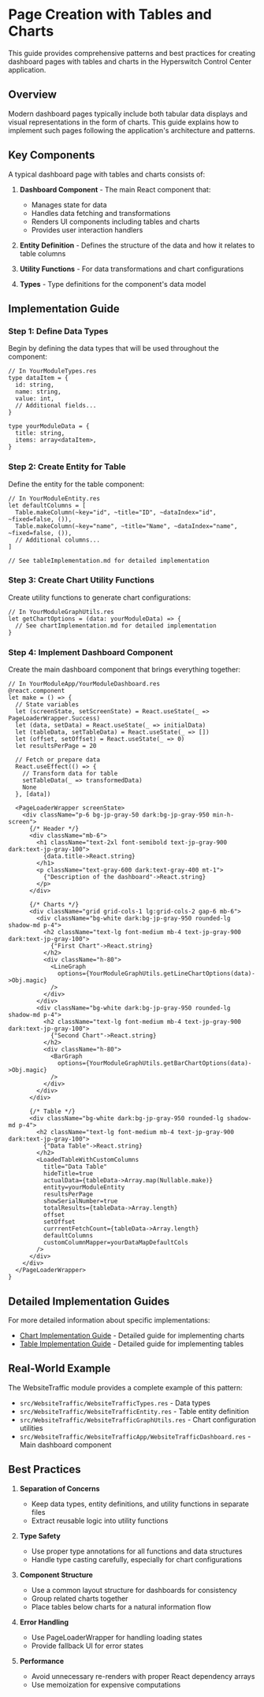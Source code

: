 # Page Creation with Tables and Charts

This guide provides comprehensive patterns and best practices for creating dashboard pages with tables and charts in the Hyperswitch Control Center application.

## Overview

Modern dashboard pages typically include both tabular data displays and visual representations in the form of charts. This guide explains how to implement such pages following the application's architecture and patterns.

## Key Components

A typical dashboard page with tables and charts consists of:

1. **Dashboard Component** - The main React component that:
   - Manages state for data
   - Handles data fetching and transformations
   - Renders UI components including tables and charts
   - Provides user interaction handlers

2. **Entity Definition** - Defines the structure of the data and how it relates to table columns

3. **Utility Functions** - For data transformations and chart configurations

4. **Types** - Type definitions for the component's data model

## Implementation Guide

### Step 1: Define Data Types

Begin by defining the data types that will be used throughout the component:

```rescript
// In YourModuleTypes.res
type dataItem = {
  id: string,
  name: string,
  value: int,
  // Additional fields...
}

type yourModuleData = {
  title: string,
  items: array<dataItem>,
}
```

### Step 2: Create Entity for Table

Define the entity for the table component:

```rescript
// In YourModuleEntity.res
let defaultColumns = [
  Table.makeColumn(~key="id", ~title="ID", ~dataIndex="id", ~fixed=false, ()),
  Table.makeColumn(~key="name", ~title="Name", ~dataIndex="name", ~fixed=false, ()),
  // Additional columns...
]

// See tableImplementation.md for detailed implementation
```

### Step 3: Create Chart Utility Functions

Create utility functions to generate chart configurations:

```rescript
// In YourModuleGraphUtils.res
let getChartOptions = (data: yourModuleData) => {
  // See chartImplementation.md for detailed implementation
}
```

### Step 4: Implement Dashboard Component

Create the main dashboard component that brings everything together:

```rescript
// In YourModuleApp/YourModuleDashboard.res
@react.component
let make = () => {
  // State variables
  let (screenState, setScreenState) = React.useState(_ => PageLoaderWrapper.Success)
  let (data, setData) = React.useState(_ => initialData)
  let (tableData, setTableData) = React.useState(_ => [])
  let (offset, setOffset) = React.useState(_ => 0)
  let resultsPerPage = 20

  // Fetch or prepare data
  React.useEffect(() => {
    // Transform data for table
    setTableData(_ => transformedData)
    None
  }, [data])

  <PageLoaderWrapper screenState>
    <div className="p-6 bg-jp-gray-50 dark:bg-jp-gray-950 min-h-screen">
      {/* Header */}
      <div className="mb-6">
        <h1 className="text-2xl font-semibold text-jp-gray-900 dark:text-jp-gray-100">
          {data.title->React.string}
        </h1>
        <p className="text-gray-600 dark:text-gray-400 mt-1">
          {"Description of the dashboard"->React.string}
        </p>
      </div>
      
      {/* Charts */}
      <div className="grid grid-cols-1 lg:grid-cols-2 gap-6 mb-6">
        <div className="bg-white dark:bg-jp-gray-950 rounded-lg shadow-md p-4">
          <h2 className="text-lg font-medium mb-4 text-jp-gray-900 dark:text-jp-gray-100">
            {"First Chart"->React.string}
          </h2>
          <div className="h-80">
            <LineGraph
              options={YourModuleGraphUtils.getLineChartOptions(data)->Obj.magic}
            />
          </div>
        </div>
        <div className="bg-white dark:bg-jp-gray-950 rounded-lg shadow-md p-4">
          <h2 className="text-lg font-medium mb-4 text-jp-gray-900 dark:text-jp-gray-100">
            {"Second Chart"->React.string}
          </h2>
          <div className="h-80">
            <BarGraph
              options={YourModuleGraphUtils.getBarChartOptions(data)->Obj.magic}
            />
          </div>
        </div>
      </div>
      
      {/* Table */}
      <div className="bg-white dark:bg-jp-gray-950 rounded-lg shadow-md p-4">
        <h2 className="text-lg font-medium mb-4 text-jp-gray-900 dark:text-jp-gray-100">
          {"Data Table"->React.string}
        </h2>
        <LoadedTableWithCustomColumns
          title="Data Table"
          hideTitle=true
          actualData={tableData->Array.map(Nullable.make)}
          entity=yourModuleEntity
          resultsPerPage
          showSerialNumber=true
          totalResults={tableData->Array.length}
          offset
          setOffset
          currrentFetchCount={tableData->Array.length}
          defaultColumns
          customColumnMapper=yourDataMapDefaultCols
        />
      </div>
    </div>
  </PageLoaderWrapper>
}
```

## Detailed Implementation Guides

For more detailed information about specific implementations:

- [Chart Implementation Guide](./chartImplementation.md) - Detailed guide for implementing charts
- [Table Implementation Guide](./tableImplementation.md) - Detailed guide for implementing tables

## Real-World Example

The WebsiteTraffic module provides a complete example of this pattern:

- `src/WebsiteTraffic/WebsiteTrafficTypes.res` - Data types
- `src/WebsiteTraffic/WebsiteTrafficEntity.res` - Table entity definition
- `src/WebsiteTraffic/WebsiteTrafficGraphUtils.res` - Chart configuration utilities
- `src/WebsiteTraffic/WebsiteTrafficApp/WebsiteTrafficDashboard.res` - Main dashboard component

## Best Practices

1. **Separation of Concerns**
   - Keep data types, entity definitions, and utility functions in separate files
   - Extract reusable logic into utility functions

2. **Type Safety**
   - Use proper type annotations for all functions and data structures
   - Handle type casting carefully, especially for chart configurations

3. **Component Structure**
   - Use a common layout structure for dashboards for consistency
   - Group related charts together
   - Place tables below charts for a natural information flow

4. **Error Handling**
   - Use PageLoaderWrapper for handling loading states
   - Provide fallback UI for error states

5. **Performance**
   - Avoid unnecessary re-renders with proper React dependency arrays
   - Use memoization for expensive computations
